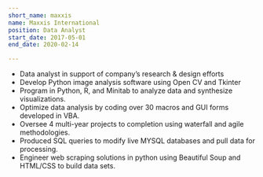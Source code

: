 ```yaml
---
short_name: maxxis
name: Maxxis International
position: Data Analyst
start_date: 2017-05-01
end_date: 2020-02-14

---
```

* Data analyst in support of company’s research & design efforts
* Develop Python image analysis software using Open CV and Tkinter
* Program in Python, R, and Minitab to analyze data and synthesize visualizations.
* Optimize data analysis by coding over 30 macros and GUI forms developed in VBA.
* Oversee 4 multi-year projects to completion using waterfall and agile methodologies.
* Produced SQL queries to modify live MYSQL databases and pull data for processing.
* Engineer web scraping solutions in python using Beautiful Soup and HTML/CSS to build data sets.
